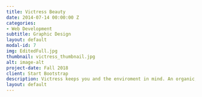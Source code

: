 ```yaml
---
title: Victress Beauty
date: 2014-07-14 00:00:00 Z
categories:
- Web Development
subtitle: Graphic Design
layout: default
modal-id: 7
img: EditedFull.jpg
thumbnail: victress_thumbnail.jpg
alt: image-alt
project-date: Fall 2018
client: Start Bootstrap
description: Victress keeps you and the enviroment in mind. An organic, eco-friendly, cruelty-free, and luxurious beauty line that combines functionality and fun. The beauty line includes a customizable eyeshadow palette that allows the buyer to pop in Victress's eyeshadow tins of their choice, bold lipstick, and strengthing mascara. 
layout: default
---
```


